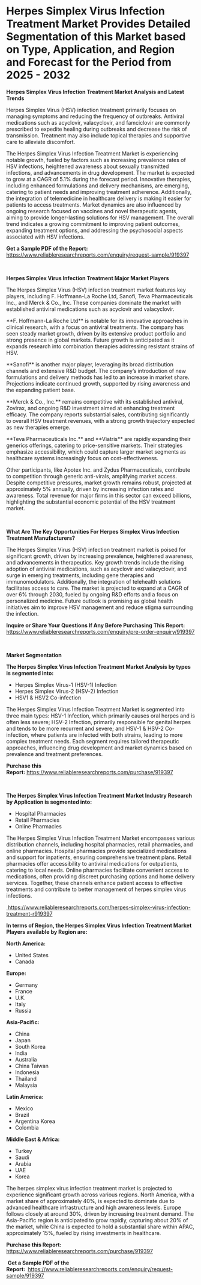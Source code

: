 <p><h1>Herpes Simplex Virus Infection Treatment Market Provides Detailed Segmentation of this Market based on Type, Application, and Region and Forecast for the Period from 2025 - 2032</h1></p><p><strong>Herpes Simplex Virus Infection Treatment Market Analysis and Latest Trends</strong></p>
<p><p>Herpes Simplex Virus (HSV) infection treatment primarily focuses on managing symptoms and reducing the frequency of outbreaks. Antiviral medications such as acyclovir, valacyclovir, and famciclovir are commonly prescribed to expedite healing during outbreaks and decrease the risk of transmission. Treatment may also include topical therapies and supportive care to alleviate discomfort.</p><p>The Herpes Simplex Virus Infection Treatment Market is experiencing notable growth, fueled by factors such as increasing prevalence rates of HSV infections, heightened awareness about sexually transmitted infections, and advancements in drug development. The market is expected to grow at a CAGR of 5.1% during the forecast period. Innovative therapies, including enhanced formulations and delivery mechanisms, are emerging, catering to patient needs and improving treatment adherence. Additionally, the integration of telemedicine in healthcare delivery is making it easier for patients to access treatments. Market dynamics are also influenced by ongoing research focused on vaccines and novel therapeutic agents, aiming to provide longer-lasting solutions for HSV management. The overall trend indicates a growing commitment to improving patient outcomes, expanding treatment options, and addressing the psychosocial aspects associated with HSV infections.</p></p>
<p><strong>Get a Sample PDF of the Report:&nbsp;</strong> <a href="https://www.reliableresearchreports.com/enquiry/request-sample/919397?utm_campaign=3049&utm_medium=2&utm_source=Github&utm_content=ia&utm_term=18042025&utm_id=herpes-simplex-virus-infection-treatment">https://www.reliableresearchreports.com/enquiry/request-sample/919397</a></p>
<p>&nbsp;</p>
<p><strong>Herpes Simplex Virus Infection Treatment Major Market Players</strong></p>
<p><p>The Herpes Simplex Virus (HSV) infection treatment market features key players, including F. Hoffmann-La Roche Ltd, Sanofi, Teva Pharmaceuticals Inc., and Merck & Co., Inc. These companies dominate the market with established antiviral medications such as acyclovir and valacyclovir.</p><p>**F. Hoffmann-La Roche Ltd** is notable for its innovative approaches in clinical research, with a focus on antiviral treatments. The company has seen steady market growth, driven by its extensive product portfolio and strong presence in global markets. Future growth is anticipated as it expands research into combination therapies addressing resistant strains of HSV.</p><p>**Sanofi** is another major player, leveraging its broad distribution channels and extensive R&D budget. The company’s introduction of new formulations and delivery methods has led to an increase in market share. Projections indicate continued growth, supported by rising awareness and the expanding patient base.</p><p>**Merck & Co., Inc.** remains competitive with its established antiviral, Zovirax, and ongoing R&D investment aimed at enhancing treatment efficacy. The company reports substantial sales, contributing significantly to overall HSV treatment revenues, with a strong growth trajectory expected as new therapies emerge.</p><p>**Teva Pharmaceuticals Inc.** and **Viatris** are rapidly expanding their generics offerings, catering to price-sensitive markets. Their strategies emphasize accessibility, which could capture larger market segments as healthcare systems increasingly focus on cost-effectiveness.</p><p>Other participants, like Apotex Inc. and Zydus Pharmaceuticals, contribute to competition through generic anti-virals, amplifying market access. Despite competitive pressures, market growth remains robust, projected at approximately 5% annually, driven by increasing infection rates and awareness. Total revenue for major firms in this sector can exceed billions, highlighting the substantial economic potential of the HSV treatment market.</p></p>
<p>&nbsp;</p>
<p><strong>What Are The Key Opportunities For Herpes Simplex Virus Infection Treatment Manufacturers?</strong></p>
<p><p>The Herpes Simplex Virus (HSV) infection treatment market is poised for significant growth, driven by increasing prevalence, heightened awareness, and advancements in therapeutics. Key growth trends include the rising adoption of antiviral medications, such as acyclovir and valacyclovir, and surge in emerging treatments, including gene therapies and immunomodulators. Additionally, the integration of telehealth solutions facilitates access to care. The market is projected to expand at a CAGR of over 6% through 2030, fueled by ongoing R&D efforts and a focus on personalized medicine. Future outlook is promising as global health initiatives aim to improve HSV management and reduce stigma surrounding the infection.</p></p>
<p><strong>Inquire or Share Your Questions If Any Before Purchasing This Report:</strong> <a href="https://www.reliableresearchreports.com/enquiry/pre-order-enquiry/919397?utm_campaign=3049&utm_medium=2&utm_source=Github&utm_content=ia&utm_term=18042025&utm_id=herpes-simplex-virus-infection-treatment">https://www.reliableresearchreports.com/enquiry/pre-order-enquiry/919397</a></p>
<p>&nbsp;</p>
<p><strong>Market Segmentation</strong></p>
<p><strong>The Herpes Simplex Virus Infection Treatment Market Analysis by types is segmented into:</strong></p>
<p><ul><li>Herpes Simplex Virus-1 (HSV-1) Infection</li><li>Herpes Simplex Virus-2 (HSV-2) Infection</li><li>HSV1 & HSV2 Co-infection</li></ul></p>
<p><p>The Herpes Simplex Virus Infection Treatment Market is segmented into three main types: HSV-1 Infection, which primarily causes oral herpes and is often less severe; HSV-2 Infection, primarily responsible for genital herpes and tends to be more recurrent and severe; and HSV-1 & HSV-2 Co-infection, where patients are infected with both strains, leading to more complex treatment needs. Each segment requires tailored therapeutic approaches, influencing drug development and market dynamics based on prevalence and treatment preferences.</p></p>
<p><strong>Purchase this Report:&nbsp;</strong><a href="https://www.reliableresearchreports.com/purchase/919397?utm_campaign=3049&utm_medium=2&utm_source=Github&utm_content=ia&utm_term=18042025&utm_id=herpes-simplex-virus-infection-treatment">https://www.reliableresearchreports.com/purchase/919397</a></p>
<p>&nbsp;</p>
<p><strong>The Herpes Simplex Virus Infection Treatment Market Industry Research by Application is segmented into:</strong></p>
<p><ul><li>Hospital Pharmacies</li><li>Retail Pharmacies</li><li>Online Pharmacies</li></ul></p>
<p><p>The Herpes Simplex Virus Infection Treatment Market encompasses various distribution channels, including hospital pharmacies, retail pharmacies, and online pharmacies. Hospital pharmacies provide specialized medications and support for inpatients, ensuring comprehensive treatment plans. Retail pharmacies offer accessibility to antiviral medications for outpatients, catering to local needs. Online pharmacies facilitate convenient access to medications, often providing discreet purchasing options and home delivery services. Together, these channels enhance patient access to effective treatments and contribute to better management of herpes simplex virus infections.</p></p>
<p><a href="https://www.reliableresearchreports.com/herpes-simplex-virus-infection-treatment-r919397?utm_campaign=3049&utm_medium=2&utm_source=Github&utm_content=ia&utm_term=18042025&utm_id=herpes-simplex-virus-infection-treatment">&nbsp;https://www.reliableresearchreports.com/herpes-simplex-virus-infection-treatment-r919397</a></p>
<p><strong>In terms of Region, the Herpes Simplex Virus Infection Treatment Market Players available by Region are:</strong></p>
<p>
    <p> <strong> North America: </strong>
        <ul>
            <li>United States</li>
            <li>Canada</li>
        </ul>
        </p> 
    <p> <strong> Europe: </strong>
        <ul>
            <li>Germany</li>
            <li>France</li>
            <li>U.K.</li>
            <li>Italy</li>
            <li>Russia</li>
        </ul>
        </p> 
    <p> <strong> Asia-Pacific: </strong>
        <ul>
            <li>China</li>
            <li>Japan</li>
            <li>South Korea</li>
            <li>India</li>
            <li>Australia</li>
            <li>China Taiwan</li>
            <li>Indonesia</li>
            <li>Thailand</li>
            <li>Malaysia</li>
        </ul>
        </p> 
    <p> <strong> Latin America: </strong>
        <ul>
            <li>Mexico</li>
            <li>Brazil</li>
            <li>Argentina Korea</li>
            <li>Colombia</li>
        </ul>
        </p> 
    <p> <strong> Middle East & Africa: </strong>
        <ul>
            <li>Turkey</li>
            <li>Saudi</li>
            <li>Arabia</li>
            <li>UAE</li>
            <li>Korea</li>
        </ul>
    </p>
    </p>
<p><p>The herpes simplex virus infection treatment market is projected to experience significant growth across various regions. North America, with a market share of approximately 40%, is expected to dominate due to advanced healthcare infrastructure and high awareness levels. Europe follows closely at around 30%, driven by increasing treatment demand. The Asia-Pacific region is anticipated to grow rapidly, capturing about 20% of the market, while China is expected to hold a substantial share within APAC, approximately 15%, fueled by rising investments in healthcare.</p></p>
<p><strong>Purchase this Report: </strong><a href="https://www.reliableresearchreports.com/purchase/919397?utm_campaign=3049&utm_medium=2&utm_source=Github&utm_content=ia&utm_term=18042025&utm_id=herpes-simplex-virus-infection-treatment">https://www.reliableresearchreports.com/purchase/919397</a></p>
<p>&nbsp;<strong>Get a Sample PDF of the Report:&nbsp;&nbsp;</strong><a href="https://www.reliableresearchreports.com/enquiry/request-sample/919397?utm_campaign=3049&utm_medium=2&utm_source=Github&utm_content=ia&utm_term=18042025&utm_id=herpes-simplex-virus-infection-treatment">https://www.reliableresearchreports.com/enquiry/request-sample/919397</a></p>
<p><strong></strong></p>
<p><p></p><p></p><p></p></p>